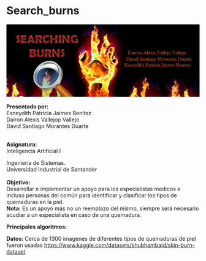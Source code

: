 # Search_burns
<img src="/assets/Banner.jpg" style="width:1080px;">

<b>Presentado por:</b><br/>
Esneydith Patricia Jaimes Benitez<br/>
Dairon Alexis Vallejop Vallejo<br/>
David Santiago Morantes Duarte<br/>
<br/>

<b>Asignatura:</b><br/>
Inteligencia Artificial I
<br/>

Ingeniería de Sistemas.<br/>
Universidad Industrial de Santander<br/>
<br/>
<b> Objetivo:</b><br/>
Desarrollar e implementar un apoyo para los especialistas medicos e incluso personas del común para identificar y clasificar los tipos de quemaduras en la piel.<br/>
<b>Nota:</b> Es un apoyo más no un reemplazo del mismo, siempre será necesario acudiar a un especialista en caso de una quemadura.

<b>Principales algoritmos: </b><br/>


<b>Datos: </b>
Cerca de 1300 imagenes de diferentes tipos de quemaduras de piel fueron usadas https://www.kaggle.com/datasets/shubhambaid/skin-burn-dataset 

